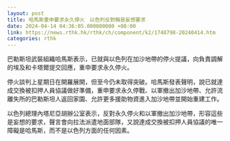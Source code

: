 ```yaml
---
layout: post
title: 哈馬斯重申要求永久停火　以色列反對稱是妄想要求
date: 2024-04-14 04:36:05.000000000 +08:00
link: https://news.rthk.hk/rthk/ch/component/k2/1748798-20240414.htm
categories: rthk
---
```


巴勒斯坦武裝組織哈馬斯表示，已就與以色列在加沙地帶的停火提議，向負責調解的埃及和卡塔爾提交回應，重申要求永久停火。

停火談判上星期日在開羅展開，但至今仍未取得突破。哈馬斯發表聲明，說已就達成交換被扣押人員協議做好準備，重申要求永久停戰、以軍撤出加沙地帶、允許流離失所的巴勒斯坦人返回家園、允許更多援助物資進入加沙地帶並開始重建工作。

以色列總理內塔尼亞胡辦公室表示，反對永久停火和以軍撤出加沙地帶，形容這些是妄想的要求，聲言會向拉法派遣地面部隊，又說達成交換被扣押人員協議的唯一障礙是哈馬斯，而不是以色列方面的任何因素。
